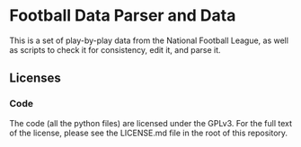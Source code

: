# Football Data Parser and Data

This is a set of play-by-play data from the National Football League, as well
as scripts to check it for consistency, edit it, and parse it.

## Licenses

### Code

The code (all the python files) are licensed under the GPLv3. For the full text
of the license, please see the LICENSE.md file in the root of this repository.
